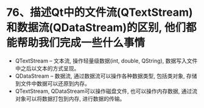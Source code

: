 # 76、描述Qt中的文件流(QTextStream)和数据流(QDataStream)的区别, 他们都能帮助我们完成一些什么事情

- QTextStream – 文本流, 操作轻量级数据(int, double, QString), 数据写入文件中之后以文本的方式呈现。
- QDataStream – 数据流, 通过数据流可以操作各种数据类型, 包括类对象, 存储到文件中数据可以还原到内存。
- QTextStream, QDataStream可以操作磁盘文件, 也可以操作内存数据, 通过流对象可以将数据打包到内存, 进行数据的传输。
